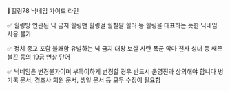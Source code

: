 🌈힐링78 닉네임 가이드 라인

✅️ 힐링방 연관된 닉 금지
힐링맨 힐링걸 힐칠팔 힐러 등 
힐링을 대표하는 듯한 닉네임 사용 불가

✅️ 정치 종교 포함 불쾌함 유발하는 닉 금지
대왕 보살 사탄 폭군 악마 천사 성녀 등
쌔끈 불끈 등의 19금 연상 단어

✅️ 닉네임은 변경불가이며 부득이하게 변경할 경우 반드시 운영진과 상의해야 합니다
벙기록 문서, 경조사 회원 문서, 생일 문서 등 모두 수정이 필요함